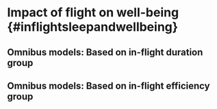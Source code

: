 # Impact of flight on well-being {#inflightsleepandwellbeing}





## Omnibus models: Based on in-flight duration group



## Omnibus models: Based on in-flight efficiency group


